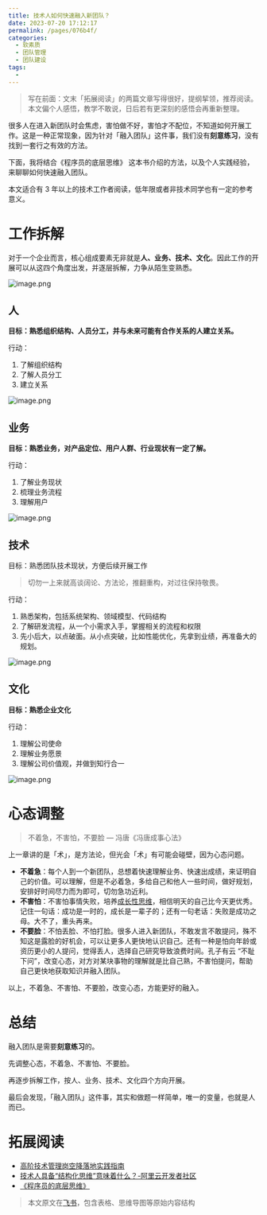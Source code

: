 ```yaml
---
title: 技术人如何快速融入新团队？
date: 2023-07-20 17:12:17
permalink: /pages/076b4f/
categories: 
  - 软素质
  - 团队管理
  - 团队建设
tags: 
  - 
---
```


> 写在前面：文末「拓展阅读」的两篇文章写得很好，提纲挈领，推荐阅读。本文偏个人感悟，教学不敢说，日后若有更深刻的感悟会再重新整理。


很多人在进入新团队时会焦虑，害怕做不好，害怕才不配位，不知道如何开展工作。这是一种正常现象，因为针对「融入团队」这件事，我们没有**刻意练习**，没有找到一套行之有效的方法。


下面，我将结合《程序员的底层思维》 这本书介绍的方法，以及个人实践经验，来聊聊如何快速融入团队。



本文适合有 3 年以上的技术工作者阅读，低年限或者非技术同学也有一定的参考意义。

<!-- more -->

# 工作拆解

对于一个企业而言，核心组成要素无非就是**人、业务、技术、文化**。因此工作的开展可以从这四个角度出发，并逐层拆解，力争从陌生变熟悉。


![image.png](https://p1-juejin.byteimg.com/tos-cn-i-k3u1fbpfcp/029c32bb267241ffa27fd4acb68bfdbf~tplv-k3u1fbpfcp-watermark.image?)


## 人

**目标：熟悉组织结构、人员分工，并与未来可能有合作关系的人建立关系。**

行动：

1.  了解组织结构
2.  了解人员分工
3.  建立关系


![image.png](https://p1-juejin.byteimg.com/tos-cn-i-k3u1fbpfcp/80d6a5906ddd42bf97d7fefe3d2b6684~tplv-k3u1fbpfcp-watermark.image?)
  


## 业务

**目标：熟悉业务，对产品定位、用户人群、行业现状有一定了解。**

行动：

1.  了解业务现状
2.  梳理业务流程
3.  理解用户


![image.png](https://p1-juejin.byteimg.com/tos-cn-i-k3u1fbpfcp/87cead0d8e7b4f59b5c8268e162033cf~tplv-k3u1fbpfcp-watermark.image?)


## 技术

目标：熟悉团队技术现状，方便后续开展工作

> 切勿一上来就高谈阔论、方法论，推翻重构，对过往保持敬畏。

  


行动：

1.  熟悉架构，包括系统架构、领域模型、代码结构
2.  了解研发流程，从一个小需求入手，掌握相关的流程和权限
3.  先小后大，以点破面。从小点突破，比如性能优化，先拿到业绩，再准备大的规划。

![image.png](https://p3-juejin.byteimg.com/tos-cn-i-k3u1fbpfcp/53b57ad6c85e4519af646a5cdbc808e1~tplv-k3u1fbpfcp-watermark.image?)

## 文化

**目标：熟悉企业文化**

行动：

1.  理解公司使命
2.  理解业务愿景
3.  理解公司价值观，并做到知行合一


![image.png](https://p3-juejin.byteimg.com/tos-cn-i-k3u1fbpfcp/1405150e3f5e488da728b95cc3cd5d30~tplv-k3u1fbpfcp-watermark.image?)

# 心态调整

> 不着急，不害怕，不要脸 — 冯唐《冯唐成事心法》

上一章讲的是「术」，是方法论，但光会「术」有可能会碰壁，因为心态问题。

-   **不着急**：每个人到一个新团队，总想着快速理解业务、快速出成绩，来证明自己的价值。可以理解，但是不必着急，多给自己和他人一些时间，做好规划，安排好时间尽力而为即可，切勿急功近利。
-   **不害怕**：不害怕事情失败，培养[成长性思维](https://wiki.mbalib.com/wiki/%E6%88%90%E9%95%BF%E5%9E%8B%E6%80%9D%E7%BB%B4)，相信明天的自己比今天更优秀。记住一句话：成功是一时的，成长是一辈子的；还有一句老话：失败是成功之母。大不了，重头再来。
-   **不要脸**：不怕丢脸、不怕打脸。很多人进入新团队，不敢发言不敢提问，殊不知这是露脸的好机会，可以让更多人更快地认识自己。还有一种是怕向年龄或资历更小的人提问，觉得丢人，选择自己研究导致浪费时间。孔子有云 “不耻下问”，改变心态，对方对某块事物的理解就是比自己熟，不害怕提问，帮助自己更快地获取知识并融入团队。


以上，不着急、不害怕、不要脸，改变心态，方能更好的融入。

# 总结

融入团队是需要**刻意练习**的。

先调整心态，不着急、不害怕、不要脸。

再逐步拆解工作，按人、业务、技术、文化四个方向开展。

最后会发现，「融入团队」这件事，其实和做题一样简单，唯一的变量，也就是人而已。



# 拓展阅读

-   [高阶技术管理岗空降落地实践指南](https://zhuanlan.zhihu.com/p/441093102)
-   [技术人具备“结构化思维”意味着什么？-阿里云开发者社区](https://developer.aliyun.com/article/709945)
-   [《程序员的底层思维》](https://book.douban.com/subject/35794819/)

> 本文原文在[飞书](https://itoutiao.feishu.cn/docx/LxCPdSQZPoPzGxxXu6Lc7BVWn5m)，包含表格、思维导图等原始内容结构
